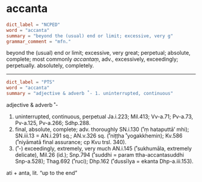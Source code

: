 # accanta

``` toml
dict_label = "NCPED"
word = "accanta"
summary = "beyond the (usual) end or limit; excessive, very g"
grammar_comment = "mfn."
```

beyond the (usual) end or limit; excessive, very great; perpetual; absolute, complete; most commonly *accantaṃ*, adv., excessively, exceedingly; perpetually. absolutely, completely.

--------------------

``` toml
dict_label = "PTS"
word = "accanta"
summary = "adjective & adverb ˚- 1. uninterrupted, continuous"
```

adjective & adverb ˚\-

1. uninterrupted, continuous, perpetual Ja.i.223; Mil.413; Vv\-a.71; Pv\-a.73, Pv\-a.125, Pv\-a.266; Sdhp.288.
2. final, absolute, complete; adv. thoroughly SN.i.130 (˚ṃ hataputtā’ mhi); SN.iii.13 = AN.i.291 sq.; AN.v.326 sq. (˚niṭṭha ˚yogakkhemin); Kv.586 (˚niyāmatā final assurance; cp Kvu trsl. 340).
3. (˚\-) exceedingly, extremely, very much AN.i.145 (˚sukhumāla, extremely delicate), Mil.26 (id.); Snp.794 (˚suddhi = param ttha\-accantasuddhi Snp\-a.528); Thag.692 (˚ruci); Dhp.162 (˚dussīlya = ekanta Dhp\-a.iii.153).

ati \+ anta, lit. “up to the end”

